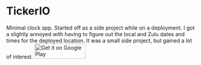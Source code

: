 # TickerIO
Minimal clock app. Started off as a side project while on a deployment. I got a slightly annoyed with having to figure out the local and Zulu dates and times for the deployed location. It was a small side project, but gained a lot of interest.
<a href='https://play.google.com/store/apps/details?id=com.threetwentyfivedesigns.tickerio&hl=en_US&pcampaignid=pcampaignidMKT-Other-global-all-co-prtnr-py-PartBadge-Mar2515-1'><img alt='Get it on Google Play' style="width:135px;height:40px;" src='https://play.google.com/intl/en_us/badges/static/images/badges/en_badge_web_generic.png'/></a>
